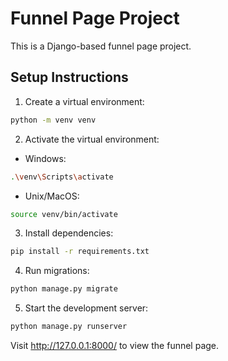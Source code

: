 # Funnel Page Project

This is a Django-based funnel page project.

## Setup Instructions

1. Create a virtual environment:
```bash
python -m venv venv
```

2. Activate the virtual environment:
- Windows:
```bash
.\venv\Scripts\activate
```
- Unix/MacOS:
```bash
source venv/bin/activate
```

3. Install dependencies:
```bash
pip install -r requirements.txt
```

4. Run migrations:
```bash
python manage.py migrate
```

5. Start the development server:
```bash
python manage.py runserver
```

Visit http://127.0.0.1:8000/ to view the funnel page. 